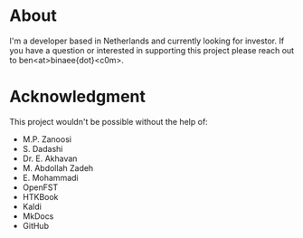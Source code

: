 # About

I'm a developer based in Netherlands and currently looking for investor. If you have a question or interested in supporting this project please reach out to ben<at\>binaee{dot}<c0m\>. 

# Acknowledgment

This project wouldn't be possible without the help of:

- M.P. Zanoosi
- S. Dadashi
- Dr. E. Akhavan
- M. Abdollah Zadeh
- E. Mohammadi
- OpenFST
- HTKBook
- Kaldi
- MkDocs
- GitHub
